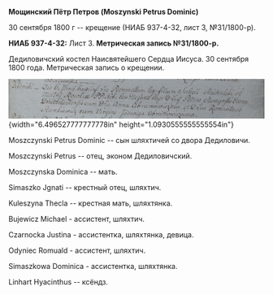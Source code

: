 **Мощинский Пётр Петров (Moszynski Petrus Dominic)**

30 сентября 1800 г -- крещение (НИАБ 937-4-32, лист 3, №31/1800-р).

**НИАБ 937-4-32:** Лист 3. **Метрическая запись №31/1800-р.**

Дедиловичский костел Наисвятейшего Сердца Иисуса. 30 сентября 1800 года.
Метрическая запись о крещении.

![](./media/aad94e5af9cd87e5a19552b05249ded7791a540c.png){width="6.496527777777778in"
height="1.0930555555555554in"}

Moszczynski Petrus Dominic -- сын шляхтичей со двора Дедиловичи.

Moszczynski Petrus -- отец, эконом Дедиловичский.

Moszczynska Dominica -- мать.

Simaszko Jgnati -- крестный отец, шляхтич.

Kuleszyna Thecla -- крестная мать, шляхтянка.

Bujewicz Michael - ассистент, шляхтич.

Czarnocka Justina - ассистентка, шляхтянка, девица.

Odyniec Romuald - ассистент, шляхтич.

Simaszkowa Dominica - ассистентка, шляхтянка.

Linhart Hyacinthus -- ксёндз.
